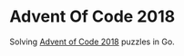 # Advent Of Code 2018

Solving [Advent of Code 2018](https://adventofcode.com/2018) puzzles in Go.


